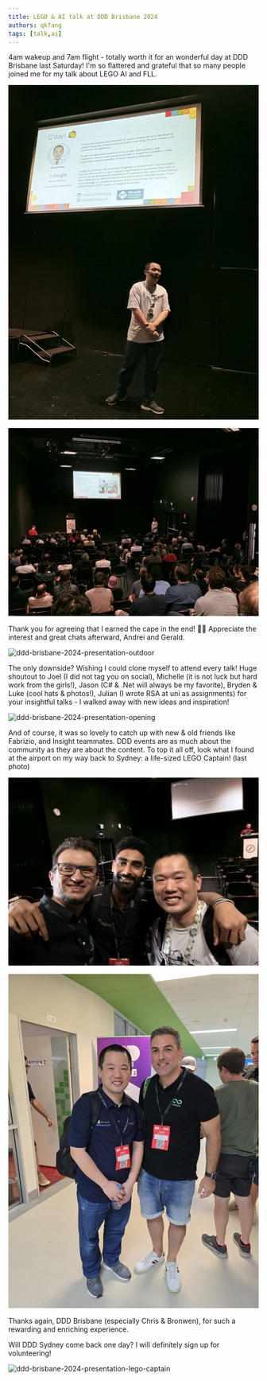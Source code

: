 ```yaml
---
title: LEGO & AI talk at DDD Brisbane 2024
authors: qkfang
tags: [talk,ai]
---
```



4am wakeup and 7am flight - totally worth it for an wonderful day at DDD Brisbane last Saturday! I'm so flattered and grateful that so many people joined me for my talk about LEGO AI and FLL. 

![ddd-brisbane-2024-presentation](images/ddd-brisbane-2024-presentation.png)

![ddd-brisbane-2024-presentation-audience](images/ddd-brisbane-2024-presentation-audience.png)

Thank you for agreeing that I earned the cape in the end! 🦸‍♂️ Appreciate the interest and great chats afterward, Andrei and Gerald.

![ddd-brisbane-2024-presentation-outdoor](images/ddd-brisbane-2024-presentation-outdoor.png)
 
The only downside? Wishing I could clone myself to attend every talk! Huge shoutout to Joel (I did not tag you on social), Michelle (it is not luck but hard work from the girls!), Jason (C# & .Net will always be my favorite), Bryden & Luke (cool hats & photos!), Julian (I wrote RSA at uni as assignments) for your insightful talks - I walked away with new ideas and inspiration!

![ddd-brisbane-2024-presentation-opening](images/ddd-brisbane-2024-presentation-opening.png)
 
And of course, it was so lovely to catch up with new & old friends like Fabrizio, and Insight teammates. DDD events are as much about the community as they are about the content. To top it all off, look what I found at the airport on my way back to Sydney: a life-sized LEGO Captain! (last photo)

![ddd-brisbane-2024-presentation-teammate](images/ddd-brisbane-2024-presentation-teammate.png)

![ddd-brisbane-2024-presentation-fab](images/ddd-brisbane-2024-presentation-fab.png)
 
Thanks again, DDD Brisbane (especially Chris & Bronwen), for such a rewarding and enriching experience.

Will DDD Sydney come back one day? I will definitely sign up for volunteering!

![ddd-brisbane-2024-presentation-lego-captain](images/ddd-brisbane-2024-presentation-lego-captain.png)